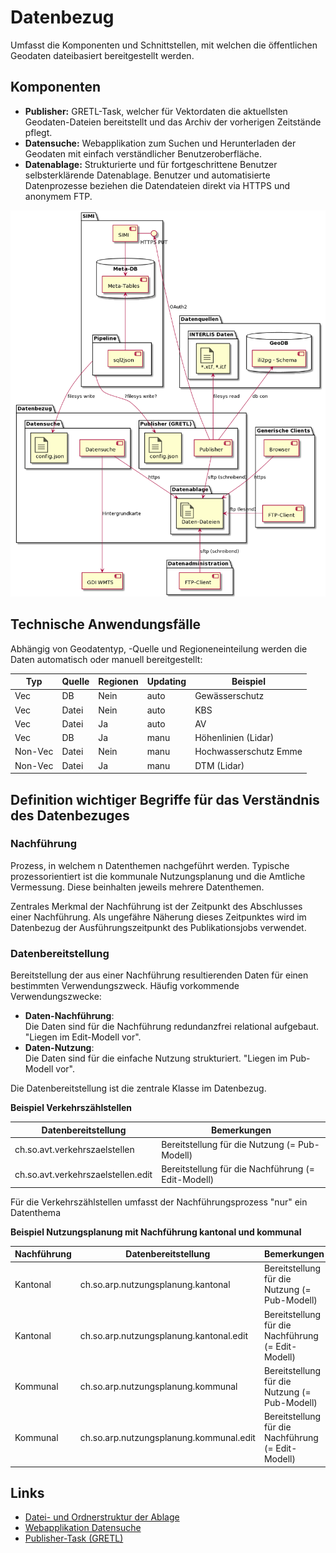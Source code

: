 # Datenbezug

Umfasst die Komponenten und Schnittstellen, mit welchen die öffentlichen Geodaten dateibasiert bereitgestellt werden.

## Komponenten

* **Publisher:** GRETL-Task, welcher für Vektordaten die aktuellsten Geodaten-Dateien bereitstellt und das Archiv der vorherigen Zeitstände pflegt.
* **Datensuche:** Webapplikation zum Suchen und Herunterladen der Geodaten mit einfach verständlicher Benutzeroberfläche.
* **Datenablage:** Strukturierte und für fortgeschrittene Benutzer selbsterklärende Datenablage. Benutzer und automatisierte Datenprozesse beziehen die Datendateien direkt via HTTPS und anonymem FTP.

![Uebersichtsdiagramm](res/uebersicht.png)

## Technische Anwendungsfälle

Abhängig von Geodatentyp, -Quelle und Regioneneinteilung werden die Daten automatisch oder manuell bereitgestellt:

|Typ|Quelle|Regionen|Updating|Beispiel|
|---|---|---|---|---|
|Vec|DB|Nein|auto|Gewässerschutz|
|Vec|Datei|Nein|auto|KBS|
|Vec|Datei|Ja|auto|AV|
|Vec|DB|Ja|manu|Höhenlinien (Lidar)|
|Non-Vec|Datei|Nein|manu|Hochwasserschutz Emme|
|Non-Vec|Datei|Ja|manu|DTM (Lidar)|

## Definition wichtiger Begriffe für das Verständnis des Datenbezuges

### Nachführung

Prozess, in welchem n Datenthemen nachgeführt werden. Typische prozessorientiert ist die kommunale Nutzungsplanung und die Amtliche Vermessung. Diese beinhalten jeweils mehrere Datenthemen.

Zentrales Merkmal der Nachführung ist der Zeitpunkt des Abschlusses einer Nachführung. Als ungefähre Näherung dieses Zeitpunktes wird im Datenbezug der Ausführungszeitpunkt des Publikationsjobs verwendet.

### Datenbereitstellung

Bereitstellung der aus einer Nachführung resultierenden Daten für einen bestimmten Verwendungszweck. Häufig vorkommende Verwendungszwecke:

* **Daten-Nachführung**:   
Die Daten sind für die Nachführung redundanzfrei relational aufgebaut. "Liegen im Edit-Modell vor".
* **Daten-Nutzung**:   
Die Daten sind für die einfache Nutzung strukturiert. "Liegen im Pub-Modell vor".

Die Datenbereitstellung ist die zentrale Klasse im Datenbezug. 

**Beispiel Verkehrszählstellen**

|Datenbereitstellung|Bemerkungen|
|---|---|
|ch.so.avt.verkehrszaelstellen|Bereitstellung für die Nutzung (= Pub-Modell)|
|ch.so.avt.verkehrszaelstellen.edit|Bereitstellung für die Nachführung (= Edit-Modell)|

Für die Verkehrszählstellen umfasst der Nachführungsprozess "nur" ein Datenthema

**Beispiel Nutzungsplanung mit Nachführung kantonal und kommunal**

|Nachführung|Datenbereitstellung|Bemerkungen|
|---|---|---|
|Kantonal|ch.so.arp.nutzungsplanung.kantonal|Bereitstellung für die Nutzung (= Pub-Modell)|
|Kantonal|ch.so.arp.nutzungsplanung.kantonal.edit|Bereitstellung für die Nachführung (= Edit-Modell)|
|Kommunal|ch.so.arp.nutzungsplanung.kommunal|Bereitstellung für die Nutzung (= Pub-Modell)|
|Kommunal|ch.so.arp.nutzungsplanung.kommunal.edit|Bereitstellung für die Nachführung (= Edit-Modell)|

## Links

* [Datei- und Ordnerstruktur der Ablage](ablage_struktur/readme.md)
* [Webapplikation Datensuche](datensuche/readme.md)
* [Publisher-Task (GRETL)](gretl_publisher/readme.md)


